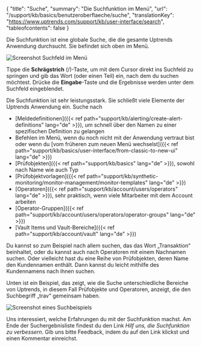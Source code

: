 ﻿{
  "title": "Suche",
  "summary": "Die Suchfunktion im Menü",
  "url": "/support/kb/basics/benutzeroberflaeche/suche",
  "translationKey": "https://www.uptrends.com/support/kb/user-interface/search",
  "tableofcontents": false
}

Die Suchfunktion ist eine globale Suche, die die gesamte Uptrends Anwendung durchsucht. Sie befindet sich oben im Menü.

![Screenshot Suchfeld im Menü](/img/content/scr_menu-search-bar.min.png)

Tippe die **Schrägstrich** (/)-Taste, um mit dem Cursor direkt ins Suchfeld zu springen und gib das Wort (oder einen Teil) ein, nach dem du suchen möchtest. Drücke die **Eingabe**-Taste und die Ergebnisse werden unter dem Suchfeld eingeblendet.

Die Suchfunktion ist sehr leistungsstark. Sie schließt viele Elemente der Uptrends Anwendung ein. Suche nach

- [Meldedefinitionen]({{< ref path="support/kb/alerting/create-alert-definitions" lang="de" >}}), um schnell über den Namen zu einer spezifischen Definition zu gelangen
- Befehlen im Menü, wenn du noch nicht mit der Anwendung vertraut bist oder wenn du [vom früheren zum neuen Menü wechselst]({{< ref path="support/kb/basics/user-interface/from-classic-to-new-ui" lang="de" >}})
- [Prüfobjekten]({{< ref path="support/kb/basics" lang="de" >}}), sowohl nach Name wie auch Typ
- [Prüfobjektvorlagen]({{< ref path="support/kb/synthetic-monitoring/monitor-management/monitor-templates" lang="de" >}})
- [Operatoren]({{< ref path="support/kb/account/users/operators" lang="de" >}}), sehr praktisch, wenn viele Mitarbeiter mit dem Account arbeiten
- [Operator-Gruppen]({{< ref path="support/kb/account/users/operators/operator-groups" lang="de" >}})
- [Vault Items und Vault-Bereiche]({{< ref path="support/kb/account/vault" lang="de" >}})

Du kannst so zum Beispiel nach allem suchen, das das Wort „Transaktion“ beinhaltet, oder du kannst auch nach Operatoren mit einem Nachnamen suchen. Oder vielleicht hast du eine Reihe von Prüfobjekten, deren Name den Kundennamen enthält. Dann kannst du leicht mithilfe des Kundennamens nach ihnen suchen.

Unten ist ein Beispiel, das zeigt, wie die Suche unterschiedliche Bereiche von Uptrends, in diesem Fall Prüfobjekte und Operatoren, anzeigt, die den Suchbegriff „trav“ gemeinsam haben.

![Screenshot eines Suchbeispiels](/img/content/search-example-new-ui.min.png)

Uns interessiert, welche Erfahrungen du mit der Suchfunktion machst. Am Ende der Suchergebnisliste findest du den Link *Hilf uns, die Suchfunktion zu verbessern*. Gib uns bitte Feedback, indem du auf den Link klickst und einen Kommentar einreichst.
